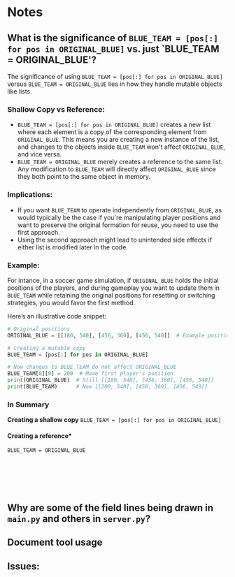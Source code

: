 # Notes

## What is the significance of `BLUE_TEAM = [pos[:] for pos in ORIGINAL_BLUE]` vs. just `BLUE_TEAM = ORIGINAL_BLUE'?

The significance of using `BLUE_TEAM = [pos[:] for pos in ORIGINAL_BLUE]` versus `BLUE_TEAM = ORIGINAL_BLUE` lies in how they handle mutable objects like lists.

### Shallow Copy vs Reference:

- `BLUE_TEAM = [pos[:] for pos in ORIGINAL_BLUE]` creates a new list where each element is a copy of the corresponding element from `ORIGINAL_BLUE`. This means you are creating a new instance of the list, and changes to the objects inside `BLUE_TEAM` won't affect `ORIGINAL_BLUE`, and vice versa.
- `BLUE_TEAM = ORIGINAL_BLUE` merely creates a reference to the same list. Any modification to `BLUE_TEAM` will directly affect `ORIGINAL_BLUE` since they both point to the same object in memory.

### Implications:

- If you want `BLUE_TEAM` to operate independently from `ORIGINAL_BLUE`, as would typically be the case if you're manipulating player positions and want to preserve the original formation for reuse, you need to use the first approach.
- Using the second approach might lead to unintended side effects if either list is modified later in the code.

### Example:

For intance, in a soccer game simulation, if `ORIGINAL_BLUE` holds the initial positions of the players, and during gameplay you want to update them in `BLUE_TEAM` while retaining the original positions for resetting or switching strategies, you would favor the first method.

Here’s an illustrative code snippet:
```python
# Original positions
ORIGINAL_BLUE = [[180, 540], [456, 360], [456, 540]]  # Example positions

# Creating a mutable copy
BLUE_TEAM = [pos[:] for pos in ORIGINAL_BLUE] 

# Now changes to BLUE_TEAM do not affect ORIGINAL_BLUE
BLUE_TEAM[0][0] = 200  # Move first player's position
print(ORIGINAL_BLUE)  # Still [[180, 540], [456, 360], [456, 540]]
print(BLUE_TEAM)      # Now [[200, 540], [456, 360], [456, 540]]
```

### In Summary
**Creating a shallow copy**
`BLUE_TEAM = [pos[:] for pos in ORIGINAL_BLUE]`

#### Creating a reference*
`BLUE_TEAM = ORIGINAL_BLUE`



<br><br><br><br>
## Why are some of the field lines being drawn in `main.py` and others in `server.py`?

## Document tool usage

## Issues:
